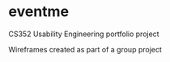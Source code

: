 # eventme
CS352 Usability Engineering portfolio project

Wireframes created as part of a group project
